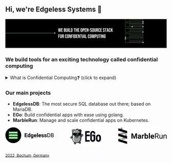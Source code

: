 ## Hi, we're Edgeless Systems 👋

![Edgeless Systems](/images/ES_banner.png)

### We build tools for an exciting technology called confidential computing

<details> 
    <summary>What is Confidential Computing❓ (click to expand)</summary>
    <br>
    <ul>
    <li>Confidential Computing is a security paradigm that enables 🔐 encrypted and 🔎 verifiable processing of sensitive data at any scale.</li>
    <li>With it, cloud workloads become end-to-end secure and end-to-end verifiable.</li>
    <li>We have built easy-to-use, open-source tools that make confidential computing accessible and scalabe for everyone, check them out below.</li>
    <li>Visit our friends at the <a href="https://confidentialcomputing.io">Confidential Computing Consortium</a> to find out more about all things confidential computing.
    </ul>
</details>

### Our main projects

* **EdgelessDB**: The most secure SQL database out there; based on MariaDB.
* **EGo**: Build confidential apps with ease using golang.
* **MarbleRun**: Manage and scale confidential apps on Kubernetes. 

<a href="https://github.com/edgelesssys/edgelessdb"><img align="left" src="/images/EDB.svg" alt="EDB banner" width="30%" style="max-width: 100%"></a> 
<a href="https://github.com/edgelesssys/marblerun"><img align="right" src="/images/MarbleRun.svg" alt="MarbleRun banner" width="30%" style="max-width: 100%"></a>
<p align="center"><a href="https://github.com/edgelesssys/ego"><img src="/images/EGo.svg" alt="EGo banner" width="20%" style="max-width: 100%"></a></p> 

<sub>[2022, Bochum, Germany](https://goo.gl/maps/VF9qjVtjzE8KT9jz6)</sub>
